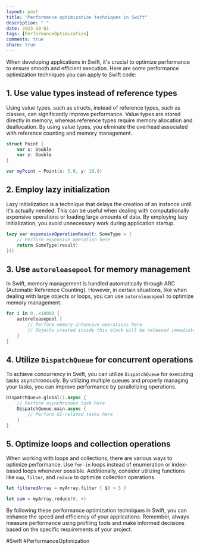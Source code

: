 ```yaml
---
layout: post
title: "Performance optimization techniques in Swift"
description: " "
date: 2023-10-01
tags: [PerformanceOptimization]
comments: true
share: true
---
```


When developing applications in Swift, it's crucial to optimize performance to ensure smooth and efficient execution. Here are some performance optimization techniques you can apply to Swift code:

## 1. Use value types instead of reference types
Using value types, such as structs, instead of reference types, such as classes, can significantly improve performance. Value types are stored directly in memory, whereas reference types require memory allocation and deallocation. By using value types, you eliminate the overhead associated with reference counting and memory management.

```swift
struct Point {
    var x: Double
    var y: Double
}

var myPoint = Point(x: 5.0, y: 10.0)
```

## 2. Employ lazy initialization
Lazy initialization is a technique that delays the creation of an instance until it's actually needed. This can be useful when dealing with computationally expensive operations or loading large amounts of data. By employing lazy initialization, you avoid unnecessary work during application startup.

```swift
lazy var expensiveOperationResult: SomeType = {
    // Perform expensive operation here
    return SomeType(result)
}()
```

## 3. Use `autoreleasepool` for memory management
In Swift, memory management is handled automatically through ARC (Automatic Reference Counting). However, in certain situations, like when dealing with large objects or loops, you can use `autoreleasepool` to optimize memory management.

```swift
for i in 0..<10000 {
    autoreleasepool {
        // Perform memory-intensive operations here
        // Objects created inside this block will be released immediately
    }
}
```

## 4. Utilize `DispatchQueue` for concurrent operations
To achieve concurrency in Swift, you can utilize `DispatchQueue` for executing tasks asynchronously. By utilizing multiple queues and properly managing your tasks, you can improve performance by parallelizing operations.

```swift
DispatchQueue.global().async {
    // Perform asynchronous task here
    DispatchQueue.main.async {
        // Perform UI-related tasks here
    }
}
```

## 5. Optimize loops and collection operations
When working with loops and collections, there are various ways to optimize performance. Use `for-in` loops instead of enumeration or index-based loops whenever possible. Additionally, consider utilizing functions like `map`, `filter`, and `reduce` to optimize collection operations.

```swift
let filteredArray = myArray.filter { $0 > 5 }

let sum = myArray.reduce(0, +)
```

By following these performance optimization techniques in Swift, you can enhance the speed and efficiency of your applications. Remember, always measure performance using profiling tools and make informed decisions based on the specific requirements of your project.

#Swift #PerformanceOptimization